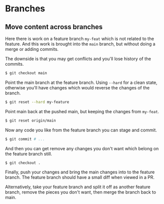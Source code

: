 # Branches

## Move content across branches

Here there is work on a feature branch `my-feat` which is not related to the feature. And this work is brought into the `main` branch, but without doing a merge or adding commits.

The downside is that you may get conflicts and you'll lose history of the commits.

```sh
$ git checkout main
```

Point the main branch at the feature branch. Using `--hard` for a clean state, otherwise you'll have changes which would reverse the changes of the branch.

```sh
$ git reset --hard my-feature
```

Point main back at the pushed main, but keeping the changes from `my-feat`.

```sh
$ git reset origin/main
```

Now any code you like from the feature branch you can stage and commit.

```sh
$ git commit # ...
```

And then you can get remove any changes you don't want which belong on the feature branch still.

```sh
$ git checkout .
```

Finally, push your changes and bring the main changes into to the feature branch. The feature branch should have a small diff when viewed in a PR.

Alternatively, take your feature branch and split it off as another feature branch, remove the pieces you don't want, then merge the branch back to main.
